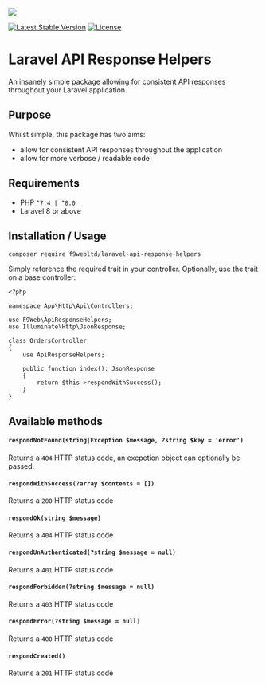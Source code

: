 ![](https://banners.beyondco.de/API%20Response%20Helpers.png?theme=light&packageManager=composer+require&packageName=f9webltd%2Flaravel-api-response-helpers&pattern=brickWall&style=style_1&description=Some+simple+API+respons+ehelpers+for+your+Laravel+application&md=1&showWatermark=0&fontSize=100px&images=https%3A%2F%2Flaravel.com%2Fimg%2Flogomark.min.svg)

[![Latest Stable Version](https://poser.pugx.org/f9webltd/alaravel-api-response-helpers/v)](https://packagist.org/packages/f9webltd/laravel-api-response-helpers)
[![License](https://poser.pugx.org/f9webltd/laravel-meta/license)](https://packagist.org/packages/f9webltd/laravel-meta)


# Laravel API Response Helpers

An insanely simple package allowing for consistent API responses throughout your Laravel application.

## Purpose

Whilst simple, this package has two aims:

- allow for consistent API responses throughout the application
- allow for more verbose / readable code

## Requirements

- PHP `^7.4 | ^8.0`
- Laravel 8 or above

## Installation / Usage

`composer require f9webltd/laravel-api-response-helpers`


Simply reference the required trait in your controller. Optionally, use the trait on a base controller:

```
<?php

namespace App\Http\Api\Controllers;

use F9Web\ApiResponseHelpers;
use Illuminate\Http\JsonResponse;

class OrdersController
{
    use ApiResponseHelpers;

    public function index(): JsonResponse
    {
        return $this->respondWithSuccess();
    }
}
```


## Available methods


#### `respondNotFound(string|Exception $message, ?string $key = 'error')`

Returns a `404` HTTP status code, an excpetion object can optionally be passed.

#### `respondWithSuccess(?array $contents = [])`

Returns a `200` HTTP status code

#### `respondOk(string $message)`

Returns a `404` HTTP status code

#### `respondUnAuthenticated(?string $message = null)`

Returns a `401` HTTP status code

#### `respondForbidden(?string $message = null)`

Returns a `403` HTTP status code

#### `respondError(?string $message = null)`

Returns a `400` HTTP status code

#### `respondCreated()`

Returns a `201` HTTP status code
